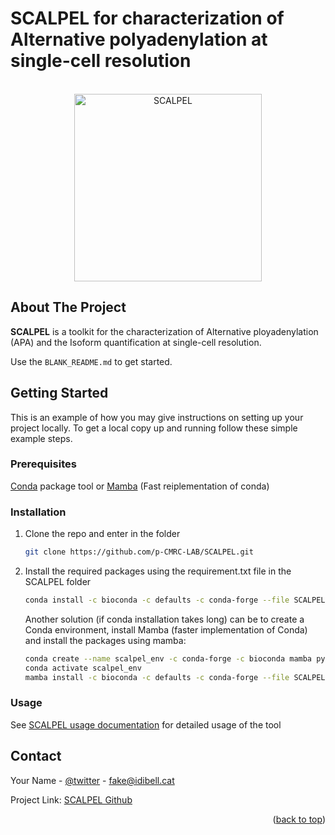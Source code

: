 

SCALPEL for characterization of Alternative polyadenylation  at single-cell resolution
======================================================================================


<!-- PROJECT LOGO -->
<br />
<div align="center">
  <a href="https://github.com/othneildrew/Best-README-Template">
    <img src="https://upload.wikimedia.org/wikipedia/commons/thumb/b/ba/Dessin_scalpel.svg/1200px-Dessin_scalpel.svg.png" alt="SCALPEL" width="300" height="300">
  </a>
</div>




<!-- ABOUT THE PROJECT -->
## About The Project

**SCALPEL** is a toolkit for the characterization of Alternative ployadenylation (APA) and the Isoform quantification at single-cell resolution.

Use the `BLANK_README.md` to get started.


<!-- GETTING STARTED -->
## Getting Started

This is an example of how you may give instructions on setting up your project locally.
To get a local copy up and running follow these simple example steps.

### Prerequisites

[Conda](https://www.anaconda.com/) package tool or [Mamba](https://github.com/mamba-org/mamba) (Fast reiplementation of conda)

### Installation

1. Clone the repo and enter in the folder
   ```sh
   git clone https://github.com/p-CMRC-LAB/SCALPEL.git
   ```
2. Install the required packages using the requirement.txt file in the SCALPEL folder
   ```sh
   conda install -c bioconda -c defaults -c conda-forge --file SCALPEL/requirements.txt
   ```
   
   Another solution (if conda installation takes long) can be to create a Conda environment, install Mamba (faster implementation of Conda) and install the packages using mamba:
   ```sh
   conda create --name scalpel_env -c conda-forge -c bioconda mamba python=3.9
   conda activate scalpel_env
   mamba install -c bioconda -c defaults -c conda-forge --file SCALPEL/requirements.txt
   ```

### Usage


See [SCALPEL usage documentation](https://readthedoctest-franz.readthedocs.io/en/latest/scRNAseq_10X.html) for detailed usage of the tool



<!-- CONTACT -->
## Contact

Your Name - [@twitter](https://twitter.com/aerodx5) - fake@idibell.cat

Project Link: [SCALPEL Github](https://github.com/p-CMRC-LAB/SCALPEL)

<p align="right">(<a href="#readme-top">back to top</a>)</p>

